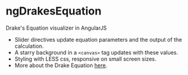 # ngDrakesEquation
Drake's Equation visualizer in AngularJS

- Slider directives update equation parameters and the output of the calculation.
- A starry background in a `<canvas>` tag updates with these values.
- Styling with LESS css, responsive on small screen sizes.
- More about the Drake Equation [here](https://en.wikipedia.org/wiki/Drake_equation).
